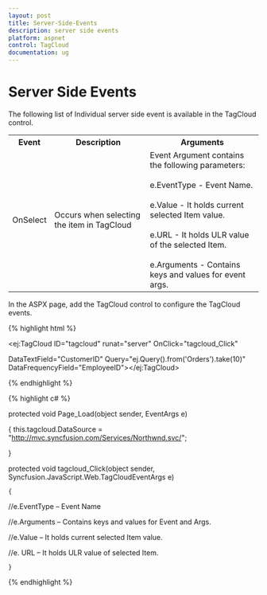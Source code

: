 ```yaml
---
layout: post
title: Server-Side-Events
description: server side events
platform: aspnet
control: TagCloud
documentation: ug
---
```


# Server Side Events

The following list of Individual server side event is available in the TagCloud control.

<table>
<tr>
<th>
Event</th><th>
Description</th><th>
Arguments</th></tr>
<tr>
<td>
OnSelect</td><td>
Occurs when selecting the item in TagCloud</td><td>
Event Argument contains the following parameters:<br/><br/>
e.EventType - Event Name.<br/><br/>
e.Value - It holds current selected Item value.<br/><br/>
e.URL - It holds ULR value of the selected Item.<br/><br/>
e.Arguments - Contains keys and values for event args.<br/></td></tr>
</table>

In the ASPX page, add the TagCloud control to configure the TagCloud events.

{% highlight html %}

<ej:TagCloud ID="tagcloud" runat="server" OnClick="tagcloud_Click"

 DataTextField="CustomerID" Query="ej.Query().from('Orders').take(10)" DataFrequencyField="EmployeeID"></ej:TagCloud>

{% endhighlight %}

{% highlight c# %}

protected void Page_Load(object sender, EventArgs e)

 {
    this.tagcloud.DataSource = "http://mvc.syncfusion.com/Services/Northwnd.svc/";

 }

protected void tagcloud_Click(object sender, Syncfusion.JavaScript.Web.TagCloudEventArgs e)

    {

//e.EventType – Event Name

//e.Arguments – Contains keys and values for Event and Args.

//e.Value – It holds current selected Item value.

//e. URL – It holds ULR value of selected Item.

    }

{% endhighlight %}